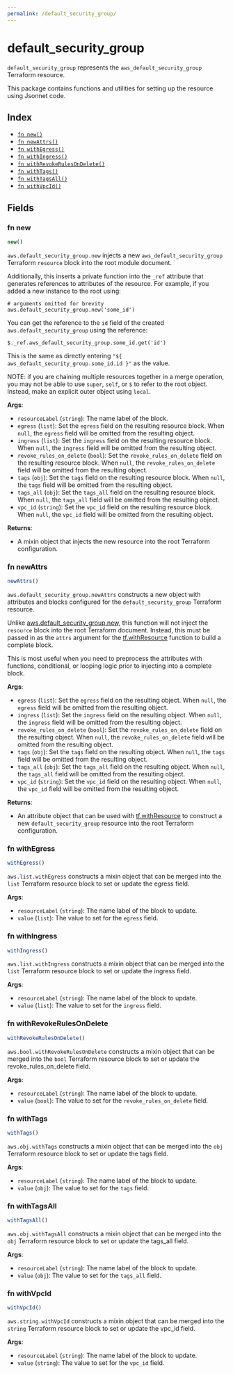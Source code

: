 ```yaml
---
permalink: /default_security_group/
---
```


# default_security_group

`default_security_group` represents the `aws_default_security_group` Terraform resource.



This package contains functions and utilities for setting up the resource using Jsonnet code.


## Index

* [`fn new()`](#fn-new)
* [`fn newAttrs()`](#fn-newattrs)
* [`fn withEgress()`](#fn-withegress)
* [`fn withIngress()`](#fn-withingress)
* [`fn withRevokeRulesOnDelete()`](#fn-withrevokerulesondelete)
* [`fn withTags()`](#fn-withtags)
* [`fn withTagsAll()`](#fn-withtagsall)
* [`fn withVpcId()`](#fn-withvpcid)

## Fields

### fn new

```ts
new()
```


`aws.default_security_group.new` injects a new `aws_default_security_group` Terraform `resource`
block into the root module document.

Additionally, this inserts a private function into the `_ref` attribute that generates references to attributes of the
resource. For example, if you added a new instance to the root using:

    # arguments omitted for brevity
    aws.default_security_group.new('some_id')

You can get the reference to the `id` field of the created `aws.default_security_group` using the reference:

    $._ref.aws_default_security_group.some_id.get('id')

This is the same as directly entering `"${ aws_default_security_group.some_id.id }"` as the value.

NOTE: if you are chaining multiple resources together in a merge operation, you may not be able to use `super`, `self`,
or `$` to refer to the root object. Instead, make an explicit outer object using `local`.

**Args**:
  - `resourceLabel` (`string`): The name label of the block.
  - `egress` (`list`): Set the `egress` field on the resulting resource block. When `null`, the `egress` field will be omitted from the resulting object.
  - `ingress` (`list`): Set the `ingress` field on the resulting resource block. When `null`, the `ingress` field will be omitted from the resulting object.
  - `revoke_rules_on_delete` (`bool`): Set the `revoke_rules_on_delete` field on the resulting resource block. When `null`, the `revoke_rules_on_delete` field will be omitted from the resulting object.
  - `tags` (`obj`): Set the `tags` field on the resulting resource block. When `null`, the `tags` field will be omitted from the resulting object.
  - `tags_all` (`obj`): Set the `tags_all` field on the resulting resource block. When `null`, the `tags_all` field will be omitted from the resulting object.
  - `vpc_id` (`string`): Set the `vpc_id` field on the resulting resource block. When `null`, the `vpc_id` field will be omitted from the resulting object.

**Returns**:
- A mixin object that injects the new resource into the root Terraform configuration.


### fn newAttrs

```ts
newAttrs()
```


`aws.default_security_group.newAttrs` constructs a new object with attributes and blocks configured for the `default_security_group`
Terraform resource.

Unlike [aws.default_security_group.new](#fn-new), this function will not inject the `resource`
block into the root Terraform document. Instead, this must be passed in as the `attrs` argument for the
[tf.withResource](https://github.com/tf-libsonnet/core/tree/main/docs#fn-withresource) function to build a complete block.

This is most useful when you need to preprocess the attributes with functions, conditional, or looping logic prior to
injecting into a complete block.

**Args**:
  - `egress` (`list`): Set the `egress` field on the resulting object. When `null`, the `egress` field will be omitted from the resulting object.
  - `ingress` (`list`): Set the `ingress` field on the resulting object. When `null`, the `ingress` field will be omitted from the resulting object.
  - `revoke_rules_on_delete` (`bool`): Set the `revoke_rules_on_delete` field on the resulting object. When `null`, the `revoke_rules_on_delete` field will be omitted from the resulting object.
  - `tags` (`obj`): Set the `tags` field on the resulting object. When `null`, the `tags` field will be omitted from the resulting object.
  - `tags_all` (`obj`): Set the `tags_all` field on the resulting object. When `null`, the `tags_all` field will be omitted from the resulting object.
  - `vpc_id` (`string`): Set the `vpc_id` field on the resulting object. When `null`, the `vpc_id` field will be omitted from the resulting object.

**Returns**:
  - An attribute object that can be used with [tf.withResource](https://github.com/tf-libsonnet/core/tree/main/docs#fn-withresource) to construct a new `default_security_group` resource into the root Terraform configuration.


### fn withEgress

```ts
withEgress()
```

`aws.list.withEgress` constructs a mixin object that can be merged into the `list`
Terraform resource block to set or update the egress field.



**Args**:
  - `resourceLabel` (`string`): The name label of the block to update.
  - `value` (`list`): The value to set for the `egress` field.


### fn withIngress

```ts
withIngress()
```

`aws.list.withIngress` constructs a mixin object that can be merged into the `list`
Terraform resource block to set or update the ingress field.



**Args**:
  - `resourceLabel` (`string`): The name label of the block to update.
  - `value` (`list`): The value to set for the `ingress` field.


### fn withRevokeRulesOnDelete

```ts
withRevokeRulesOnDelete()
```

`aws.bool.withRevokeRulesOnDelete` constructs a mixin object that can be merged into the `bool`
Terraform resource block to set or update the revoke_rules_on_delete field.



**Args**:
  - `resourceLabel` (`string`): The name label of the block to update.
  - `value` (`bool`): The value to set for the `revoke_rules_on_delete` field.


### fn withTags

```ts
withTags()
```

`aws.obj.withTags` constructs a mixin object that can be merged into the `obj`
Terraform resource block to set or update the tags field.



**Args**:
  - `resourceLabel` (`string`): The name label of the block to update.
  - `value` (`obj`): The value to set for the `tags` field.


### fn withTagsAll

```ts
withTagsAll()
```

`aws.obj.withTagsAll` constructs a mixin object that can be merged into the `obj`
Terraform resource block to set or update the tags_all field.



**Args**:
  - `resourceLabel` (`string`): The name label of the block to update.
  - `value` (`obj`): The value to set for the `tags_all` field.


### fn withVpcId

```ts
withVpcId()
```

`aws.string.withVpcId` constructs a mixin object that can be merged into the `string`
Terraform resource block to set or update the vpc_id field.



**Args**:
  - `resourceLabel` (`string`): The name label of the block to update.
  - `value` (`string`): The value to set for the `vpc_id` field.
